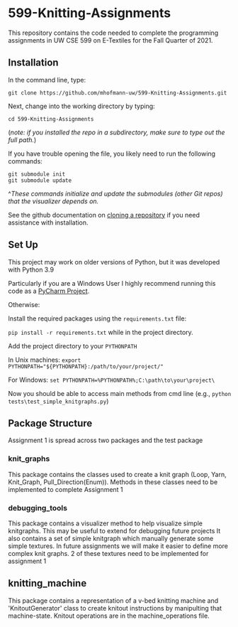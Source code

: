 # 599-Knitting-Assignments
This repository contains the code needed to complete the programming assignments in UW CSE 599 on E-Textiles for the Fall Quarter of 2021.


## Installation
In the command line, type:
```console
git clone https://github.com/mhofmann-uw/599-Knitting-Assignments.git
```
Next, change into the working directory by typing:
```console
cd 599-Knitting-Assignments
```
(*note: if you installed the repo in a subdirectory, make sure to type out the full path.*)

If you have trouble opening the file, you likely need to run the following commands:
```console
git submodule init
git submodule update
```
^*These commands initialize and update the submodules (other Git repos) that the visualizer depends on.*

See the github documentation on [cloning a repository](https://docs.github.com/en/free-pro-team@latest/github/creating-cloning-and-archiving-repositories/cloning-a-repository) if you need assistance with installation.



## Set Up

This project may work on older versions of Python, but it was developed with Python 3.9

Particularly if you are a Windows User I highly recommend running this code as a [PyCharm Project](https://www.jetbrains.com/help/pycharm/importing-project-from-existing-source-code.html).

Otherwise:

Install the required packages using the `requirements.txt` file:

`pip install -r requirements.txt` while in the project directory.

Add the project directory to your `PYTHONPATH`

In Unix machines: `export PYTHONPATH="${PYTHONPATH}:/path/to/your/project/"`

For Windows: `set PYTHONPATH=%PYTHONPATH%;C:\path\to\your\project\`

Now you should be able to access main methods from cmd line (e.g., `python tests\test_simple_knitgraphs.py`)



## Package Structure
Assignment 1 is spread across two packages and the test package

### knit_graphs
This package contains the classes used to create a knit graph (Loop, Yarn, Knit_Graph, Pull_Direction(Enum)). Methods in these classes need to be implemented to complete Assignment 1

### debugging_tools
This package contains a visualizer method to help visualize simple knitgraphs. This may be useful to extend for debugging future projects
It also contains a set of simple knitgraph which manually generate some simple textures. In future assignments we will make it easier to define more complex knit graphs. 2 of these textures need to be implemented for assignment 1

## knitting_machine
This package contains a representation of a v-bed knitting machine and 'KnitoutGenerator' class to create knitout 
instructions by manipulting that machine-state. Knitout operations are in the machine_operations file.